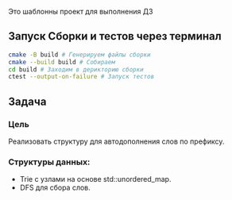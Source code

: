 Это шаблонны проект для выполнения ДЗ

## Запуск Сборки и тестов через терминал

```bash
cmake -B build # Генерируем файлы сборки
cmake --build build # Собираем
cd build # Заходим в дерикторию сборки
ctest --output-on-failure # Запуск тестов
```

## Задача 

### Цель
Реализовать структуру для автодополнения слов по префиксу.

### Структуры данных:

- Trie с узлами на основе std::unordered_map.
- DFS для сбора слов.

